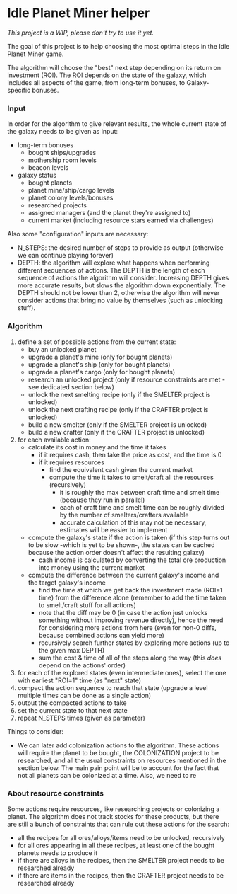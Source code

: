 # Idle Planet Miner helper

*This project is a WIP, please don't try to use it yet.*

The goal of this project is to help choosing the most optimal steps in the Idle Planet Miner game.

The algorithm will choose the "best" next step depending on its return on investment (ROI).
The ROI depends on the state of the galaxy, which includes all aspects of the game, from long-term bonuses,
to Galaxy-specific bonuses.

### Input

In order for the algorithm to give relevant results, the whole current state of the galaxy needs to be given as input:

- long-term bonuses
    - bought ships/upgrades
    - mothership room levels
    - beacon levels
- galaxy status
    - bought planets
    - planet mine/ship/cargo levels
    - planet colony levels/bonuses
    - researched projects
    - assigned managers (and the planet they're assigned to)
    - current market (including resource stars earned via challenges)

Also some "configuration" inputs are necessary:

- N_STEPS: the desired number of steps to provide as output (otherwise we can continue playing forever) 
- DEPTH: the algorithm will explore what happens when performing different sequences of actions. The DEPTH is the
 length of each sequence of actions the algorithm will consider. Increasing DEPTH gives more accurate results, but
  slows the algorithm down exponentially. The DEPTH should not be lower than 2, otherwise the algorithm will never
   consider actions that bring no value by themselves (such as unlocking stuff).  

### Algorithm

1. define a set of possible actions from the current state:
    - buy an unlocked planet
    - upgrade a planet's mine (only for bought planets)
    - upgrade a planet's ship (only for bought planets)
    - upgrade a planet's cargo (only for bought planets)
    - research an unlocked project (only if resource constraints are met - see dedicated section below)
    - unlock the next smelting recipe (only if the SMELTER project is unlocked)
    - unlock the next crafting recipe (only if the CRAFTER project is unlocked)
    - build a new smelter (only if the SMELTER project is unlocked)
    - build a new crafter (only if the CRAFTER project is unlocked)
2. for each available action:
    - calculate its cost in money and the time it takes
        - if it requires cash, then take the price as cost, and the time is 0 
        - if it requires resources
            - find the equivalent cash given the current market
            - compute the time it takes to smelt/craft all the resources (recursively)
                - it is roughly the max between craft time and smelt time (because they run in parallel)
                - each of craft time and smelt time can be roughly divided by the number of smelters/crafters available
                - accurate calculation of this may not be necessary, estimates will be easier to implement
    - compute the galaxy's state if the action is taken (if this step turns out to be slow -which is yet to be
     shown-, the states can be cached because the action order doesn't affect the resulting galaxy)
        - cash income is calculated by converting the total ore production into money using the current market 
    - compute the difference between the current galaxy's income and the target galaxy's income
        - find the time at which we get back the investment made (ROI=1 time) from the difference alone (remember to add
         the time taken to smelt/craft stuff for all actions)
        - note that the diff may be 0 (in case the action just unlocks something without improving revenue directly), 
        hence the need for considering more actions from here (even for non-0 diffs, because combined actions can
         yield more)
        - recursively search further states by exploring more actions (up to the given max DEPTH)
        - sum the cost & time of all of the steps along the way (this *does* depend on the actions' order)
3. for each of the explored states (even intermediate ones), select the one with earliest "ROI=1" time (as "next" state)
4. compact the action sequence to reach that state (upgrade a level multiple times can be done as a single action)
5. output the compacted actions to take
6. set the current state to that next state
7. repeat N_STEPS times (given as parameter)

Things to consider:

- We can later add colonization actions to the algorithm. These actions will require the planet to be bought, the
 COLONIZATION project to be researched, and all the usual constraints on resources mentioned in the section below. The 
 main pain point will be to account for the fact that not all planets can be colonized at a time. Also, we need to
  re 
    
### About resource constraints

Some actions require resources, like researching projects or colonizing a planet.
The algorithm does not track stocks for these products, but there are still a bunch of constraints that can rule out
 these actions for the search:
- all the recipes for all ores/alloys/items need to be unlocked, recursively
- for all ores appearing in all these recipes, at least one of the bought planets needs to produce it
- if there are alloys in the recipes, then the SMELTER project needs to be researched already
- if there are items in the recipes, then the CRAFTER project needs to be researched already
